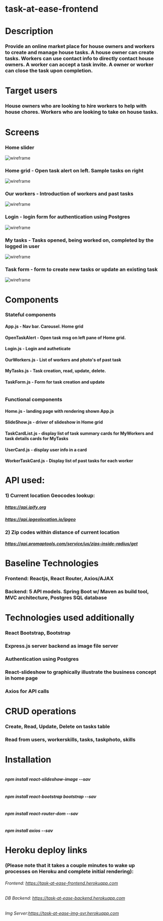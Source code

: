 # task-at-ease-frontend
#
# Description
### Provide an online market place for house owners and workers to create and manage house tasks. A house owner can create tasks. Workers can use contact info to directly contact house owners. A worker can accept a task invite. A owner or worker can close the task upon completion.
# 
# Target users
### House owners who are looking to hire workers to help with house chores. Workers who are looking to take on house tasks.
# 
# Screens
### Home slider
![wireframe](./wireframe/HomeSlider.PNG)
### Home grid - Open task alert on left. Sample tasks on right
![wireframe](./wireframe/HomeGrid.PNG)
### Our workers - Introduction of workers and past tasks
![wireframe](./wireframe/OurWorkers.PNG)
### Login - login form for authentication using Postgres
![wireframe](./wireframe/Login.PNG)
### My tasks - Tasks opened, being worked on, completed by the logged in user
![wireframe](./wireframe/MyTasks.PNG)
### Task form - form to create new tasks or update an existing task
![wireframe](./wireframe/TaskForm.PNG)
# 
# Components
### Stateful components
#### App.js - Nav bar. Carousel. Home grid
#### OpenTaskAlert - Open task msg on left pane of Home grid.
#### Login.js - Login and autheticate
#### OurWorkers.js - List of workers and photo's of past task
#### MyTasks.js - Task creation, read, update, delete.
#### TaskForm.js - Form for task creation and update
# 
### Functional components
#### Home.js - landing page with rendering shown App.js
#### SlideShow.js - driver of slideshow in Home grid
#### TaskCardList.js - display list of task summary cards for MyWorkers and task details cards for MyTasks
#### UserCard.js - display user info in a card
#### WorkerTaskCard.js - Display list of past tasks for each worker
# 
# API used: 
### 1) Current location Geocodes lookup:
##### https://api.ipify.org
##### https://api.ipgeolocation.io/ipgeo
### 2) Zip codes within distance of current location
##### https://api.promaptools.com/service/us/zips-inside-radius/get
# 
# Baseline Technologies
### Frontend: Reactjs, React Router, Axios/AJAX
### Backend: 5 API models. Spring Boot w/ Maven as build tool, MVC architecture, Postgres SQL database
#
# Technologies used additionally
### React Bootstrap, Bootstrap
### Express.js server backend as image file server 
### Authentication using Postgres
### React-slideshow to graphically illustrate the business concept in home page
### Axios for API calls
# 
# CRUD operations
### Create, Read, Update, Delete on tasks table  
### Read from users, workerskills, tasks, taskphoto, skills
#
# Installation
#
##### npm install react-slideshow-image --sav
#
##### npm install react-bootstrap bootstrap --sav
#
##### npm install react-router-dom --sav
# 
##### npm install axios --sav
#
# Heroku deploy links 
### (Please note that it takes a couple minutes to wake up processes on Heroku and complete initial rendering):
###### Frontend: https://task-at-ease-frontend.herokuapp.com   
###### DB Backend: https://task-at-ease-backend.herokuapp.com   
###### Img Server:https://task-at-ease-img-svr.herokuapp.com   